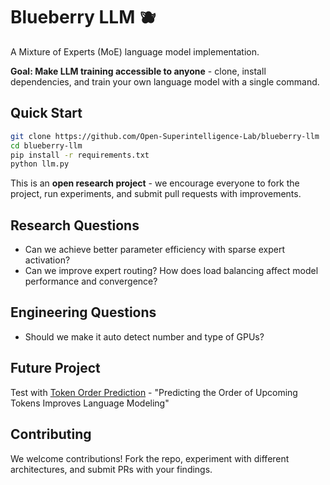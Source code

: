 # Blueberry LLM 🫐

A Mixture of Experts (MoE) language model implementation.

**Goal: Make LLM training accessible to anyone** - clone, install dependencies, and train your own language model with a single command.

## Quick Start

```bash
git clone https://github.com/Open-Superintelligence-Lab/blueberry-llm
cd blueberry-llm
pip install -r requirements.txt
python llm.py
```

This is an **open research project** - we encourage everyone to fork the project, run experiments, and submit pull requests with improvements.

## Research Questions

- Can we achieve better parameter efficiency with sparse expert activation?
- Can we improve expert routing? How does load balancing affect model performance and convergence?

## Engineering Questions
- Should we make it auto detect number and type of GPUs?

## Future Project

Test with [Token Order Prediction](https://github.com/zaydzuhri/token-order-prediction) - "Predicting the Order of Upcoming Tokens Improves Language Modeling"

## Contributing

We welcome contributions! Fork the repo, experiment with different architectures, and submit PRs with your findings.
